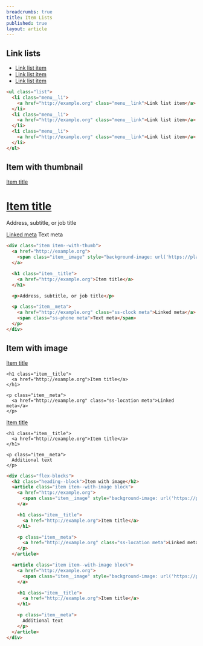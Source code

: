 ```yaml
---
breadcrumbs: true
title: Item Lists
published: true
layout: article
---
```

<h2 class="heading--block">Link lists</h2>

<ul class="list">
  <li class="menu__li">
    <a href="http://example.org" class="menu__link">Link list item</a>
  </li>
  <li class="menu__li">
    <a href="http://example.org" class="menu__link">Link list item</a>
  </li>
  <li class="menu__li">
    <a href="http://example.org" class="menu__link">Link list item</a>
  </li>
</ul>

```html
<ul class="list">
  <li class="menu__li">
    <a href="http://example.org" class="menu__link">Link list item</a>
  </li>
  <li class="menu__li">
    <a href="http://example.org" class="menu__link">Link list item</a>
  </li>
  <li class="menu__li">
    <a href="http://example.org" class="menu__link">Link list item</a>
  </li>
</ul>
```


<h2 class="heading--block">Item with thumbnail</h2>

<div class="item item--with-thumb">
  <a href="http://example.org">
    <span class="item__image" style="background-image: url('https://placeimg.com/100/100/arch')">Item title</span>
  </a>

  <h1 class="item__title">
    <a href="http://example.org">Item title</a>
  </h1>

  <p>Address, subtitle, or job title</p>

  <p class="item__meta">
    <a href="http://example.org" class="ss-clock meta">Linked meta</a>
    <span class="ss-phone meta">Text meta</span>
  </p>
</div>

```html
<div class="item item--with-thumb">
  <a href="http://example.org">
    <span class="item__image" style="background-image: url('https://placeimg.com/100/100/arch')">Item title</span>
  </a>

  <h1 class="item__title">
    <a href="http://example.org">Item title</a>
  </h1>

  <p>Address, subtitle, or job title</p>

  <p class="item__meta">
    <a href="http://example.org" class="ss-clock meta">Linked meta</a>
    <span class="ss-phone meta">Text meta</span>
  </p>
</div>
```

<div class="flex-blocks">
  <h2 class="heading--block">Item with image</h2>
  <article class="item item--with-image block">
    <a href="http://example.org">
      <span class="item__image" style="background-image: url('https://placeimg.com/400/400/arch')">Item title</span>
    </a>

    <h1 class="item__title">
      <a href="http://example.org">Item title</a>
    </h1>

    <p class="item__meta">
      <a href="http://example.org" class="ss-location meta">Linked meta</a>
    </p>
  </article>
  <article class="item item--with-image block">
    <a href="http://example.org">
      <span class="item__image" style="background-image: url('https://placeimg.com/400/400/arch')">Item title</span>
    </a>

    <h1 class="item__title">
      <a href="http://example.org">Item title</a>
    </h1>

    <p class="item__meta">
      Additional text
    </p>
  </article>
</div>

```html
<div class="flex-blocks">
  <h2 class="heading--block">Item with image</h2>
  <article class="item item--with-image block">
    <a href="http://example.org">
      <span class="item__image" style="background-image: url('https://placeimg.com/400/400/arch')">Item title</span>
    </a>

    <h1 class="item__title">
      <a href="http://example.org">Item title</a>
    </h1>

    <p class="item__meta">
      <a href="http://example.org" class="ss-location meta">Linked meta</a>
    </p>
  </article>

  <article class="item item--with-image block">
    <a href="http://example.org">
      <span class="item__image" style="background-image: url('https://placeimg.com/400/400/arch')">Item title</span>
    </a>

    <h1 class="item__title">
      <a href="http://example.org">Item title</a>
    </h1>

    <p class="item__meta">
      Additional text
    </p>
  </article>
</div>
```
